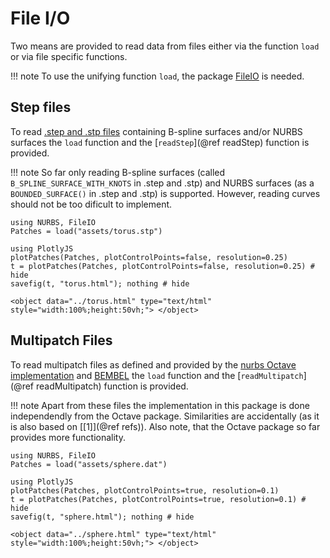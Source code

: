 
# File I/O

Two means are provided to read data from files either via the function `load` or via file specific functions.

!!! note
    To use the unifying function `load`, the package [FileIO](https://github.com/JuliaIO/FileIO.jl) is needed.



## Step files

To read [.step and .stp files](https://en.wikipedia.org/wiki/ISO_10303-21) containing B-spline surfaces and/or NURBS surfaces the `load` function and the [`readStep`](@ref readStep) function is provided.

!!! note
    So far only reading B-spline surfaces (called `B_SPLINE_SURFACE_WITH_KNOTS` in .step and .stp) and NURBS surfaces (as a `BOUNDED_SURFACE()` in .step and .stp) is supported. 
    However, reading curves should not be too dificult to implement.

```@example utils
using NURBS, FileIO
Patches = load("assets/torus.stp")

using PlotlyJS
plotPatches(Patches, plotControlPoints=false, resolution=0.25)
t = plotPatches(Patches, plotControlPoints=false, resolution=0.25) # hide
savefig(t, "torus.html"); nothing # hide
```

```@raw html
<object data="../torus.html" type="text/html"  style="width:100%;height:50vh;"> </object>
```


## Multipatch Files

To read multipatch files as defined and provided by the [nurbs Octave implementation](https://octave.sourceforge.io/nurbs/overview.html) and [BEMBEL](https://temf.github.io/bembel/) the `load` function and the [`readMultipatch`](@ref readMultipatch) function is provided.

!!! note
    Apart from these files the implementation in this package is done independendly from the Octave package. Similarities are accidentally (as it is also based on [[1]](@ref refs)). 
    Also note, that the Octave package so far provides more functionality.

```@example utils
using NURBS, FileIO
Patches = load("assets/sphere.dat")

using PlotlyJS
plotPatches(Patches, plotControlPoints=true, resolution=0.1)
t = plotPatches(Patches, plotControlPoints=true, resolution=0.1) # hide
savefig(t, "sphere.html"); nothing # hide
```

```@raw html
<object data="../sphere.html" type="text/html"  style="width:100%;height:50vh;"> </object>
```